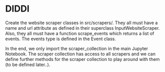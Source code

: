# DIDDI

Create the website scraper classes in src/scrapers/. They all must have a name and url attribute as defined in their superclass InputWebsiteScraper. Also, they all must have a function scrape_events which returns a list of events. The events type is defined in the Event class.

In the end, we only import the scraper_collection in the main Jupyter Notebook. The scraper collection has access to all scrapers and we can define further methods for the scraper collection to play around with them (to be defined later..).